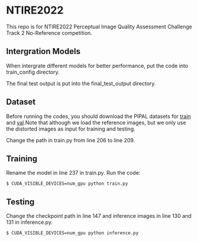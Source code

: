 # NTIRE2022
This repo is for NTIRE2022 Perceptual Image Quality Assessment Challenge Track 2 No-Reference competition.

## Intergration Models
When intergrate different models for better performance, put the code into train_config directory.

The final test output is put into the final_test_output directory.

## Dataset
Before running the codes, you should download the PIPAL datasets for [train](https://drive.google.com/drive/folders/1G4fLeDcq6uQQmYdkjYUHhzyel4Pz81p-?usp=sharing) and [val](https://drive.google.com/drive/folders/1w0wFYHj8iQ8FgA9-YaKZLq7HAtykckXn).Note that although we load the reference images, but we only use the distorted images as input for training and testing.

Change the path in train.py from line 206 to line 209.

## Training
Rename the model in line 237 in train.py. Run the code:
```
$ CUDA_VISIBLE_DEVICES=num_gpu python train.py
```
## Testing
Change the checkpoint path in line 147 and inference images in line 130 and 131 in inference.py.
```
$ CUDA_VISIBLE_DEVICES=num_gpu python inference.py
```